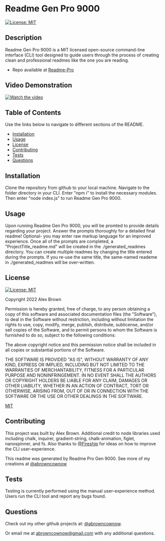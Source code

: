 
# Readme Gen Pro 9000
[![License: MIT](https://img.shields.io/badge/License-MIT-yellow.svg)](https://opensource.org/licenses/MIT)
## Description

  Readme Gen Pro 9000 is a MIT licensed open-source command-line interface (CLI) tool designed to guide users through the process of creating clean and professional readmes like the one you are reading. 

  - Repo available at [Readme-Pro](https://github.com/abrowncownow/readme-pro)

## Video Demonstration

[![Watch the video](https://img.youtube.com/vi/V2aOzY80wJo/0.jpg)](https://youtu.be/V2aOzY80wJo)

## Table of Contents

  Use the links below to navigate to different sections of the README.

-   [Installation](#installation)
-   [Usage](#usage)
-   [License](#license)
-   [Contributing](#contributing)
-   [Tests](#tests)
-   [Questions](#questions)

## Installation

  Clone the repository from github to your local machine. Navigate to the folder directory in your CLI. Enter "npm i" to install the necessary modules. Then enter "node index.js" to run Readme Gen Pro 9000.

## Usage

  Upon running Readme Gen Pro 9000, you will be promted to provide details regarding your project. Answer the prompts thoroughly for a detailed final readme! Optional- you may enter raw markup language for an improved experience. Once all of the prompts are completed, a "ProjectTitle_readme.md" will be created in the ./generated_readmes directory. You can create multiple readmes by changing the title entered during the prompts. If you re-use the same title, the same-named reademe in ./generated_readmes will be over-written.

## License
  [![License: MIT](https://img.shields.io/badge/License-MIT-yellow.svg)](https://opensource.org/licenses/MIT)

  Copyright 2022 Alex Brown

  
Permission is hereby granted, free of charge, to any person obtaining a copy of this software and associated documentation files (the "Software"), to deal in the Software without restriction, including without limitation the rights to use, copy, modify, merge, publish, distribute, sublicense, and/or sell copies of the Software, and to permit persons to whom the Software is furnished to do so, subject to the following conditions:

The above copyright notice and this permission notice shall be included in all copies or substantial portions of the Software.

THE SOFTWARE IS PROVIDED "AS IS", WITHOUT WARRANTY OF ANY KIND, EXPRESS OR IMPLIED, INCLUDING BUT NOT LIMITED TO THE WARRANTIES OF MERCHANTABILITY, FITNESS FOR A PARTICULAR PURPOSE AND NONINFRINGEMENT. IN NO EVENT SHALL THE AUTHORS OR COPYRIGHT HOLDERS BE LIABLE FOR ANY CLAIM, DAMAGES OR OTHER LIABILITY, WHETHER IN AN ACTION OF CONTRACT, TORT OR OTHERWISE, ARISING FROM, OUT OF OR IN CONNECTION WITH THE SOFTWARE OR THE USE OR OTHER DEALINGS IN THE SOFTWARE.

[MIT](https://opensource.org/licenses/MIT)

## Contributing

  This project was built by Alex Brown. Additional credit to node libraries used including chalk, inquirer, gradient-string, chalk-animation, figlet, nanospinner, and fs. Also thanks to [@Fireship](https://www.youtube.com/c/Fireship) for ideas on how to improve the CLI user-experience.

  This readme was generated by Readme Pro Gen 9000. See more of my creations at [@abrowncownow](https://https://github.com/abrowncownow)

## Tests

  Testing is currently performed using the manual user-experience method. Users run the CLI tool and report any bugs found.

## Questions

  Check out my other github projects at: [@abrowncownow](https://github.com/abrowncownow).

  Or email me at [abrowncownow@gmail.com](abrowncownow@gmail.com) with any additional questions.
